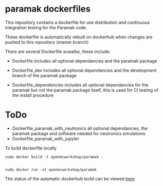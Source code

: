 # paramak dockerfiles

This repository contains a dockerfile for use distribution and continuous integration testing for the Paramak code.

These dockerfile is automatically rebuilt on dockerhub when changes are pushed to this repository (master branch)

There are several Dockerfile avaialbe, these include:

- Dockerfile includes all optional dependancies and the paramak package

- Dockerfile_dev includes all optional dependancies and the development branch of the paramak package

- Dockerfile_dependencies includes all optional dependancies for the paramak but not the paramak package itself, this is used for CI testing of the install procedure

# ToDo
- Dockerfile_paramak_with_neutronics all optional dependancies, the paramak package and software needed for neutronics simulations
- Dockerfile_paramak_with_jupyter

To build dockerfile locally

```
sudo docker build -t openmcworkshop/paramak . 


sudo docker run -it openmcworkshop/paramak
```


The status of the automatic dockerhub build can be viewed [here](https://hub.docker.com/repository/docker/openmcworkshop/paramak_docker/general)
